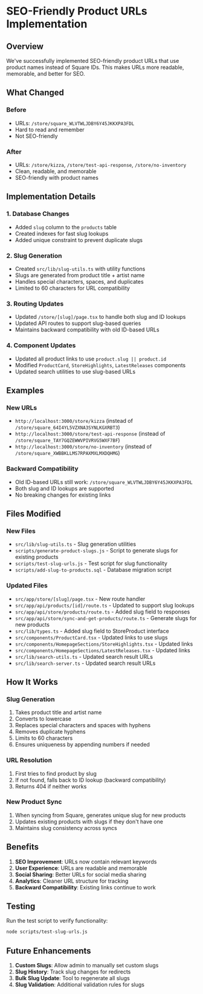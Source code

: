 # SEO-Friendly Product URLs Implementation

## Overview

We've successfully implemented SEO-friendly product URLs that use product names instead of Square IDs. This makes URLs more readable, memorable, and better for SEO.

## What Changed

### Before
- URLs: `/store/square_WLVTWLJDBY6Y45JKKXPA3FDL`
- Hard to read and remember
- Not SEO-friendly

### After
- URLs: `/store/kizza`, `/store/test-api-response`, `/store/no-inventory`
- Clean, readable, and memorable
- SEO-friendly with product names

## Implementation Details

### 1. Database Changes
- Added `slug` column to the `products` table
- Created indexes for fast slug lookups
- Added unique constraint to prevent duplicate slugs

### 2. Slug Generation
- Created `src/lib/slug-utils.ts` with utility functions
- Slugs are generated from product title + artist name
- Handles special characters, spaces, and duplicates
- Limited to 60 characters for URL compatibility

### 3. Routing Updates
- Updated `/store/[slug]/page.tsx` to handle both slug and ID lookups
- Updated API routes to support slug-based queries
- Maintains backward compatibility with old ID-based URLs

### 4. Component Updates
- Updated all product links to use `product.slug || product.id`
- Modified `ProductCard`, `StoreHighlights`, `LatestReleases` components
- Updated search utilities to use slug-based URLs

## Examples

### New URLs
- `http://localhost:3000/store/kizza` (instead of `/store/square_64I4YL5VZXNA3SYNLKGXRBT3`)
- `http://localhost:3000/store/test-api-response` (instead of `/store/square_TAY7GQZEWWVPIVRVG5WXF7BF`)
- `http://localhost:3000/store/no-inventory` (instead of `/store/square_XWBBKLLMS7RPAXMXLMXDQHMG`)

### Backward Compatibility
- Old ID-based URLs still work: `/store/square_WLVTWLJDBY6Y45JKKXPA3FDL`
- Both slug and ID lookups are supported
- No breaking changes for existing links

## Files Modified

### New Files
- `src/lib/slug-utils.ts` - Slug generation utilities
- `scripts/generate-product-slugs.js` - Script to generate slugs for existing products
- `scripts/test-slug-urls.js` - Test script for slug functionality
- `scripts/add-slug-to-products.sql` - Database migration script

### Updated Files
- `src/app/store/[slug]/page.tsx` - New route handler
- `src/app/api/products/[id]/route.ts` - Updated to support slug lookups
- `src/app/api/store/products/route.ts` - Added slug field to responses
- `src/app/api/store/sync-and-get-products/route.ts` - Generate slugs for new products
- `src/lib/types.ts` - Added slug field to StoreProduct interface
- `src/components/ProductCard.tsx` - Updated links to use slugs
- `src/components/HomepageSections/StoreHighlights.tsx` - Updated links
- `src/components/HomepageSections/LatestReleases.tsx` - Updated links
- `src/lib/search-utils.ts` - Updated search result URLs
- `src/lib/search-server.ts` - Updated search result URLs

## How It Works

### Slug Generation
1. Takes product title and artist name
2. Converts to lowercase
3. Replaces special characters and spaces with hyphens
4. Removes duplicate hyphens
5. Limits to 60 characters
6. Ensures uniqueness by appending numbers if needed

### URL Resolution
1. First tries to find product by slug
2. If not found, falls back to ID lookup (backward compatibility)
3. Returns 404 if neither works

### New Product Sync
1. When syncing from Square, generates unique slug for new products
2. Updates existing products with slugs if they don't have one
3. Maintains slug consistency across syncs

## Benefits

1. **SEO Improvement**: URLs now contain relevant keywords
2. **User Experience**: URLs are readable and memorable
3. **Social Sharing**: Better URLs for social media sharing
4. **Analytics**: Cleaner URL structure for tracking
5. **Backward Compatibility**: Existing links continue to work

## Testing

Run the test script to verify functionality:
```bash
node scripts/test-slug-urls.js
```

## Future Enhancements

1. **Custom Slugs**: Allow admin to manually set custom slugs
2. **Slug History**: Track slug changes for redirects
3. **Bulk Slug Update**: Tool to regenerate all slugs
4. **Slug Validation**: Additional validation rules for slugs




